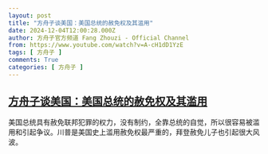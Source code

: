 ```yaml
---
layout: post
title: "方舟子谈美国：美国总统的赦免权及其滥用"
date: 2024-12-04T12:00:28.000Z
author: 方舟子官方频道 Fang Zhouzi - Official Channel
from: https://www.youtube.com/watch?v=A-cH1dD1YzE
tags: [ 方舟子 ]
comments: True
categories: [ 方舟子 ]
---
```

<!--1733313628000-->
[方舟子谈美国：美国总统的赦免权及其滥用](https://www.youtube.com/watch?v=A-cH1dD1YzE)
------

<div>
美国总统具有赦免联邦犯罪的权力，没有制约，全靠总统的自觉，所以很容易被滥用和引起争议。川普是美国史上滥用赦免权最严重的，拜登赦免儿子也引起很大风波。
</div>
